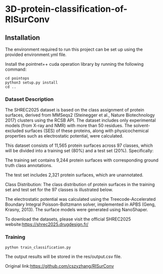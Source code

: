 # 3D-protein-classification-of-RISurConv


## Installation
The environment required to run this project can be set up using the provided environment.yml file.  

Install the pointnet++ cuda operation library by running the following command:
```
cd pointops
python3 setup.py install
cd ..
```

### Dataset Description
The SHREC2025 dataset is based on the class assignment of protein surfaces, derived from MMSeqs2 (Steinegger et al., Nature Biotechnology 2017) clusters using the RCSB API. The dataset includes only experimental models (from X-ray and NMR) with more than 50 residues. The solvent-excluded surfaces (SES) of these proteins, along with physicochemical properties such as electrostatic potential, were calculated.

This dataset consists of 11,565 protein surfaces across 97 classes, which will be divided into a training set (80%) and a test set (20%). Specifically:

The training set contains 9,244 protein surfaces with corresponding ground truth class annotations.

The test set includes 2,321 protein surfaces, which are unannotated.

Class Distribution:
The class distribution of protein surfaces in the training set and test set for the 97 classes is illustrated below.

The electrostatic potential was calculated using the Treecode-Accelerated Boundary Integral Poisson-Boltzmann solver, implemented in APBS (Geng, Krasny, 2013). The surface models were generated using NanoShaper.

To download the datasets, please visit the official SHREC2025 website:https://shrec2025.drugdesign.fr/
### Training
```
python train_classification.py
```
The output results will be stored in the res/output.csv file.

Original link:https://github.com/cszyzhang/RISurConv

